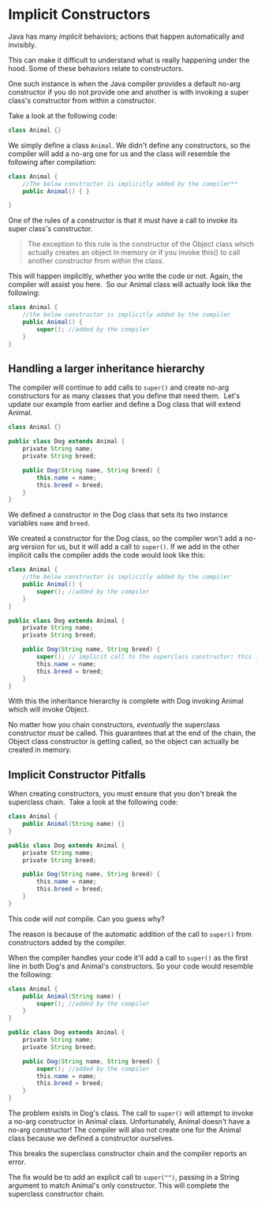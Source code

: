 # Implicit Constructors

Java has many _implicit_ behaviors; actions that happen automatically and invisibly. 

This can make it difficult to understand what is really happening under the hood. Some of these behaviors relate to constructors.

One such instance is when the Java compiler provides a default no-arg constructor if you do not provide one and another is with invoking a super class's constructor from within a constructor. 

Take a look at the following code:

```java
class Animal {}
```

We simply define a class `Animal`. We didn't define any constructors, so the compiler will add a no-arg one for us and the class will resemble the following after compilation:

```java
class Animal {
    //The below constructor is implicitly added by the compiler**
    public Animal() { }

}
```

One of the rules of a constructor is that it must have a call to invoke its super class's constructor.

> The exception to this rule is the constructor of the Object class which actually creates an object in memory or if you invoke this() to call another constructor from within the class. 

This will happen implicitly, whether you write the code or not. Again, the compiler will assist you here. 
So our Animal class will actually look like the following:

```java
class Animal {
    //the below constructor is implicitly added by the compiler
    public Animal() {
        super(); //added by the compiler
    }
}
```

## Handling a larger inheritance hierarchy

The compiler will continue to add calls to `super()` and create no-arg constructors for as many classes that you define that need them. 
Let's update our example from earlier and define a Dog class that will extend Animal. 

```java
class Animal {}

public class Dog extends Animal {  
    private String name;  
    private String breed;

    public Dog(String name, String breed) {  
        this.name = name;  
        this.breed = breed;  
    }  
}
```

We defined a constructor in the Dog class that sets its two instance variables `name` and `breed`. 

We created a constructor for the Dog class, so the compiler won't add a no-arg version for us, but it will add a call to `super()`. If we add in the other implicit calls the compiler adds the code would look like this: 

```java
class Animal {
    //the below constructor is implicitly added by the compiler
    public Animal() {
        super(); //added by the compiler
    }
}

public class Dog extends Animal {  
    private String name;  
    private String breed;

    public Dog(String name, String breed) {  
        super(); // implicit call to the superclass constructor; this is added by the compiler  
        this.name = name;  
        this.breed = breed;  
    }  
}
```

With this the inheritance hierarchy is complete with Dog invoking Animal which will invoke Object. 

No matter how you chain constructors, _eventually_ the superclass constructor _must_ be called. This guarantees that at the end of the chain, the Object class constructor is getting called, so the object can actually be created in memory.

## Implicit Constructor Pitfalls

When creating constructors, you must ensure that you don't break the superclass chain. 
Take a look at the following code: 

```java
class Animal {
    public Animal(String name) {}
}

public class Dog extends Animal {  
    private String name;  
    private String breed;

    public Dog(String name, String breed) {  
        this.name = name;  
        this.breed = breed;  
    }
}
```

This code will _not_ compile. Can you guess why?

The reason is because of the automatic addition of the call to `super()` from constructors added by the compiler. 

When the compiler handles your code it'll add a call to `super()` as the first line in both Dog's and Animal's constructors. So your code would resemble the following:

```java
class Animal {
    public Animal(String name) {
        super(); //added by the compiler
    }
}

public class Dog extends Animal {  
    private String name;  
    private String breed;

    public Dog(String name, String breed) {
        super(); //added by the compiler
        this.name = name;  
        this.breed = breed;  
    }
}
```

The problem exists in Dog's class. The call to `super()` will attempt to invoke a no-arg constructor in Animal class. Unfortunately, Animal doesn't have a no-arg constructor! The compiler will also not create one for the Animal class because we defined a constructor ourselves. 

This breaks the superclass constructor chain and the compiler reports an error. 

The fix would be to add an explicit call to `super("")`, passing in a String argument to match Animal's only constructor. This will complete the superclass constructor chain.